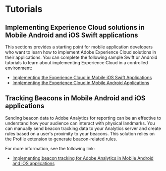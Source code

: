 # Tutorials

## Implementing Experience Cloud solutions in Mobile Android and iOS Swift applications

This sections provides a starting point for mobile application developers who want to learn how to implement Adobe Experience Cloud solutions in their applications. You can complete the following sample Swift or Android tutorials to learn about implementing Experience Cloud in a controlled environment:

* [Implementing the Experience Cloud in Mobile iOS Swift Applications](https://experienceleague.adobe.com/docs/launch-learn/implementing-in-mobile-ios-swift-apps-with-launch/index.html)
* [Implementing the Experience Cloud in Mobile Android Applications](https://experienceleague.adobe.com/docs/launch-learn/implementing-in-mobile-android-apps-with-launch/index.html)

## Tracking Beacons in Mobile Android and iOS applications

Sending beacon data to Adobe Analytics for reporting can be an effective to understand how your audience can interact with physical landmarks. You can manually send beacon tracking data to your Analytics server and create rules based on a user's proximity to your beacons. This solution relies on the Profile extension to generate beacon-related rules.

For more information, see the following link:

* [Implementing beacon tracking for Adobe Analytics in Mobile Android and iOS applications](track-beacon.md)

